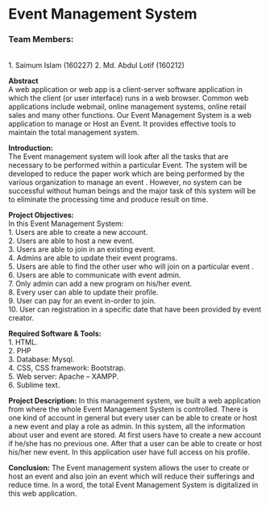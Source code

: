 <h1>Event Management System</h1>

<b><h3>Team Members: </h3></b></br>
	1. Saimum Islam (160227)
	2. Md. Abdul Lotif (160212)

<b>Abstract</b> </br>
A web application or web app is a client-server software application in which the client (or user interface) runs in a web browser. Common web applications include webmail, online management systems, online retail sales and many other functions.
Our Event Management System is a web application to manage or Host an Event. It provides effective tools to maintain the total management system.



<b>Introduction:</b></br>
The Event management system will look after all the tasks that are necessary to be performed within a particular Event. The system will be developed to reduce the paper work which are being performed by the various organization to manage an event . However, no system can be successful without human beings and the major task of this system will be to eliminate the processing time and produce result on time.



<b>Project Objectives:</b></br>
In this Event Management System:</br>
    1. Users are able to create a new account.</br>
    2. Users are able to host a new event. </br>
    3. Users are able to join in an existing event.</br> 
    4. Admins are able to update their event programs.  </br>
    5. Users are able to find the other user who will join on a particular event .</br>
    6. Users are able to communicate with event admin. </br>
    7.  Only admin can add a new program on his/her event.</br>
    8. Every user can able to update their profile.</br>
    9. User can pay for an event in-order to join.</br>
    10. User can registration in a specific date that have been provided by event creator.</br>



<b>Required Software & Tools:</b></br>
    1. HTML.</br>
    2. PHP</br>
    3. Database: Mysql.</br>
    4. CSS, CSS framework: Bootstrap.</br>
    5. Web server: Apache – XAMPP.</br>
    6. Sublime text.</br>







<b>Project Description:</b>
In this management system, we built a web application from where the whole
Event Management System is controlled. There is one kind of account in general but every user can be able to create or host a new event and play a role as admin. In this system, all the information about user and event are stored.
At first users have to create a new account if he/she has no previous one.
After that a user can be able to create or host his/her new event. In this application user have full access on his profile. 



<b>Conclusion:</b>
The Event management system allows the user to create or host an event and also join an event which will reduce their sufferings and reduce time. In a word, the total Event Management System is digitalized in this web application.
